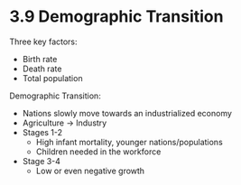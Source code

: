 # 3.9 Demographic Transition

Three key factors:

* Birth rate
* Death rate
* Total population

Demographic Transition:

* Nations slowly move towards an industrialized economy
* Agriculture -&gt; Industry
* Stages 1-2
  * High infant mortality, younger nations/populations
  * Children needed in the workforce
* Stage 3-4
  * Low or even negative growth

